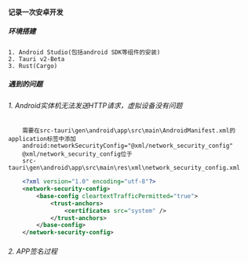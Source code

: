 #### 记录一次安卓开发

##### 环境搭建
    1. Android Studio(包括android SDK等组件的安装)
    2. Tauri v2-Beta
    3. Rust(Cargo)

##### 遇到的问题
######    1. Android实体机无法发送HTTP请求，虚拟设备没有问题
        
        需要在src-tauri\gen\android\app\src\main\AndroidManifest.xml的application标签中添加
        android:networkSecurityConfig="@xml/network_security_config"
        @xml/network_security_config位于
        src-tauri\gen\android\app\src\main\res\xml\network_security_config.xml
```XML 
    <?xml version="1.0" encoding="utf-8"?>
    <network-security-config>
        <base-config cleartextTrafficPermitted="true">
            <trust-anchors>
                <certificates src="system" />
            </trust-anchors>
        </base-config>
    </network-security-config>
```
######    2. APP签名过程
   
